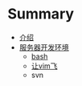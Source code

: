# Summary

* [介绍](README.md)
* [服务器开发环境](env/README.md)
   * [bash](env/bash.md)
   * [让vim飞](env/vim.md)
   * svn

